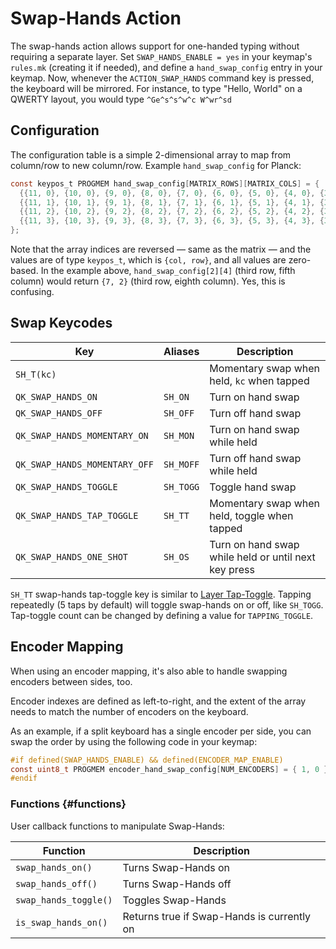# Swap-Hands Action

The swap-hands action allows support for one-handed typing without requiring a separate layer. Set `SWAP_HANDS_ENABLE = yes` in your keymap's `rules.mk` (creating it if needed), and define a `hand_swap_config` entry in your keymap. Now, whenever the `ACTION_SWAP_HANDS` command key is pressed, the keyboard will be mirrored. For instance, to type "Hello, World" on a QWERTY layout, you would type `^Ge^s^s^w^c W^wr^sd`

## Configuration

The configuration table is a simple 2-dimensional array to map from column/row to new column/row. Example `hand_swap_config` for Planck:

```c
const keypos_t PROGMEM hand_swap_config[MATRIX_ROWS][MATRIX_COLS] = {
  {{11, 0}, {10, 0}, {9, 0}, {8, 0}, {7, 0}, {6, 0}, {5, 0}, {4, 0}, {3, 0}, {2, 0}, {1, 0}, {0, 0}},
  {{11, 1}, {10, 1}, {9, 1}, {8, 1}, {7, 1}, {6, 1}, {5, 1}, {4, 1}, {3, 1}, {2, 1}, {1, 1}, {0, 1}},
  {{11, 2}, {10, 2}, {9, 2}, {8, 2}, {7, 2}, {6, 2}, {5, 2}, {4, 2}, {3, 2}, {2, 2}, {1, 2}, {0, 2}},
  {{11, 3}, {10, 3}, {9, 3}, {8, 3}, {7, 3}, {6, 3}, {5, 3}, {4, 3}, {3, 3}, {2, 3}, {1, 3}, {0, 3}},
};
```

Note that the array indices are reversed — same as the matrix — and the values are of type `keypos_t`, which is `{col, row}`, and all values are zero-based. In the example above, `hand_swap_config[2][4]` (third row, fifth column) would return `{7, 2}` (third row, eighth column). Yes, this is confusing.

## Swap Keycodes

|Key                          |Aliases  |Description                                         |
|-----------------------------|---------|----------------------------------------------------|
|`SH_T(kc)`                   |         |Momentary swap when held, `kc` when tapped          |
|`QK_SWAP_HANDS_ON`           |`SH_ON`  |Turn on hand swap                                   |
|`QK_SWAP_HANDS_OFF`          |`SH_OFF` |Turn off hand swap                                  |
|`QK_SWAP_HANDS_MOMENTARY_ON` |`SH_MON` |Turn on hand swap while held                        |
|`QK_SWAP_HANDS_MOMENTARY_OFF`|`SH_MOFF`|Turn off hand swap while held                       |
|`QK_SWAP_HANDS_TOGGLE`       |`SH_TOGG`|Toggle hand swap                                    |
|`QK_SWAP_HANDS_TAP_TOGGLE`   |`SH_TT`  |Momentary swap when held, toggle when tapped        |
|`QK_SWAP_HANDS_ONE_SHOT`     |`SH_OS`  |Turn on hand swap while held or until next key press|

`SH_TT` swap-hands tap-toggle key is similar to [Layer Tap-Toggle](../feature_layers#switching-and-toggling-layers). Tapping repeatedly (5 taps by default) will toggle swap-hands on or off, like `SH_TOGG`. Tap-toggle count can be changed by defining a value for `TAPPING_TOGGLE`.

## Encoder Mapping

When using an encoder mapping, it's also able to handle swapping encoders between sides, too.

Encoder indexes are defined as left-to-right, and the extent of the array needs to match the number of encoders on the keyboard.

As an example, if a split keyboard has a single encoder per side, you can swap the order by using the following code in your keymap:
```c
#if defined(SWAP_HANDS_ENABLE) && defined(ENCODER_MAP_ENABLE)
const uint8_t PROGMEM encoder_hand_swap_config[NUM_ENCODERS] = { 1, 0 };
#endif
```

### Functions {#functions}

User callback functions to manipulate Swap-Hands:

| Function              | Description                                |
|-----------------------|--------------------------------------------|
| `swap_hands_on()`     | Turns Swap-Hands on                        |
| `swap_hands_off()`    | Turns Swap-Hands off                       |
| `swap_hands_toggle()` | Toggles Swap-Hands                         |
| `is_swap_hands_on()`  | Returns true if Swap-Hands is currently on |
